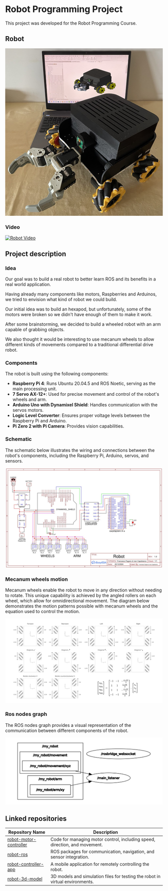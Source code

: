 # Robot Programming Project

This project was developed for the Robot Programming Course.

## Robot

![Robot](https://github.com/Ivanf1/robot-programming-project/raw/main/assets/robot.png)

### Video

[![Robot Video](https://img.youtube.com/vi/MUSglA3YPQ4/0.jpg)](https://www.youtube.com/watch?v=MUSglA3YPQ4)

## Project description

### Idea

Our goal was to build a real robot to better learn ROS and its benefits in a real world application.

Having already many components like motors, Raspberries and Arduinos, we tried to envision what kind of robot we could build.

Our initial idea was to build an hexapod, but unfortunately, some of the motors were broken so we didn't have enough of them to make it work.

After some brainstorming, we decided to build a wheeled robot with an arm capable of grabbing objects.

We also thought it would be interesting to use mecanum wheels to allow different kinds of movements compared to a traditional differential drive robot.

### Components

The robot is built using the following components:

- **Raspberry Pi 4**: Runs Ubuntu 20.04.5 and ROS Noetic, serving as the main processing unit.
- **7 Servo AX-12+**: Used for precise movement and control of the robot's wheels and arm.
- **Arduino Uno with Dynamixel Shield**: Handles communication with the servos motors.
- **Logic Level Converter**: Ensures proper voltage levels between the Raspberry Pi and Arduino.
- **Pi Zero 2 with Pi Camera**: Provides vision capabilities.

### Schematic

The schematic below illustrates the wiring and connections between the robot's components, including the Raspberry Pi, Arduino, servos, and sensors.

![Schematic](https://github.com/Ivanf1/robot-programming-project/raw/main/assets/schematic.jpg)

### Mecanum wheels motion

Mecanum wheels enable the robot to move in any direction without needing to rotate. This unique capability is achieved by the angled rollers on each wheel, which allow for omnidirectional movement. The diagram below demonstrates the motion patterns possible with mecanum wheels and the equation used to control the motion.

![Mecanum](https://github.com/Ivanf1/robot-programming-project/raw/main/assets/mecanum.svg)

### Ros nodes graph

The ROS nodes graph provides a visual representation of the communication between different components of the robot.

![RosNodeGraph](https://github.com/Ivanf1/robot-programming-project/raw/main/assets/rosgraph.svg)

## Linked repositories

| Repository Name                                                            | Description                                                                   |
| -------------------------------------------------------------------------- | ----------------------------------------------------------------------------- |
| [robot-motor-controller](https://github.com/Ivanf1/robot-motor-controller) | Code for managing motor control, including speed, direction, and movement.    |
| [robot-ros](https://github.com/Ivanf1/robot-ros)                           | ROS packages for communication, navigation, and sensor integration.           |
| [robot-controller-app](https://github.com/Ivanf1/robot-controller-app)     | A mobile application for remotely controlling the robot.                      |
| [robot-3d-model](https://github.com/Ivanf1/robot-3d-model)                 | 3D models and simulation files for testing the robot in virtual environments. |
